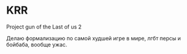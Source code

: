 # KRR
Project gun of the Last of us 2

Делаю формализацию по самой худшей игре в мире, лгбт персы и бойбаба, вообще ужас.
